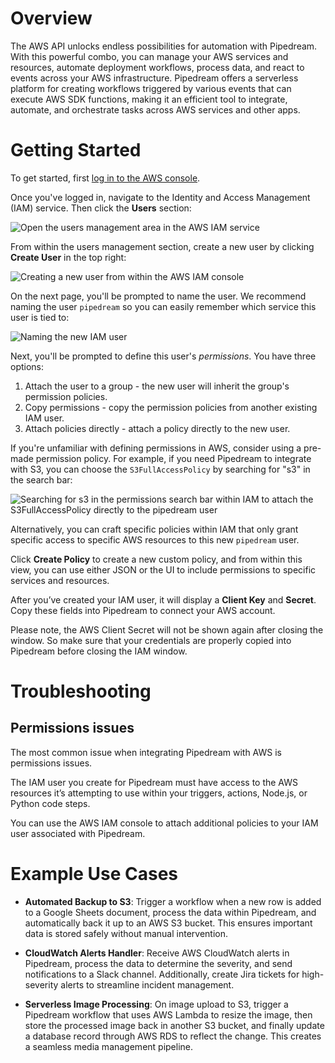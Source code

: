 # Overview

The AWS API unlocks endless possibilities for automation with Pipedream. With this powerful combo, you can manage your AWS services and resources, automate deployment workflows, process data, and react to events across your AWS infrastructure. Pipedream offers a serverless platform for creating workflows triggered by various events that can execute AWS SDK functions, making it an efficient tool to integrate, automate, and orchestrate tasks across AWS services and other apps.

# Getting Started

To get started, first [log in to the AWS console](https://signin.aws.amazon.com/signin).

Once you've logged in, navigate to the Identity and Access Management (IAM) service. Then click the **Users** section:

![Open the users management area in the AWS IAM service](https://res.cloudinary.com/pipedreamin/image/upload/v1715097590/marketplace/apps/aws/CleanShot_2024-05-07_at_11.59.24_mgqvr5.png)

From within the users management section, create a new user by clicking **Create User** in the top right:

![Creating a new user from within the AWS IAM console](https://res.cloudinary.com/pipedreamin/image/upload/v1715097847/marketplace/apps/aws/CleanShot_2024-05-07_at_12.03.52_rm4kae.png)

On the next page, you'll be prompted to name the user. We recommend naming the user `pipedream` so you can easily remember which service this user is tied to:

![Naming the new IAM user](https://res.cloudinary.com/pipedreamin/image/upload/v1715097913/marketplace/apps/aws/CleanShot_2024-05-07_at_12.04.30_acgthh.png)

Next, you'll be prompted to define this user's *permissions*. You have three options:
1. Attach the user to a group - the new user will inherit the group's permission policies.
2. Copy permissions - copy the permission policies from another existing IAM user.
3. Attach policies directly - attach a policy directly to the new user.

If you're unfamiliar with defining permissions in AWS, consider using a pre-made permission policy. For example, if you need Pipedream to integrate with S3, you can choose the `S3FullAccessPolicy` by searching for "s3" in the search bar:

![Searching for s3 in the permissions search bar within IAM to attach the S3FullAccessPolicy directly to the pipedream user](https://res.cloudinary.com/pipedreamin/image/upload/v1715098770/marketplace/apps/aws/CleanShot_2024-05-07_at_12.19.01_zwgldj.png)

Alternatively, you can craft specific policies within IAM that only grant specific access to specific AWS resources to this new `pipedream` user.

Click **Create Policy** to create a new custom policy, and from within this view, you can use either JSON or the UI to include permissions to specific services and resources.

After you’ve created your IAM user, it will display a **Client Key** and **Secret**. Copy these fields into Pipedream to connect your AWS account.

Please note, the AWS Client Secret will not be shown again after closing the window. So make sure that your credentials are properly copied into Pipedream before closing the IAM window.

# Troubleshooting

## Permissions issues

The most common issue when integrating Pipedream with AWS is permissions issues.

The IAM user you create for Pipedream must have access to the AWS resources it’s attempting to use within your triggers, actions, Node.js, or Python code steps.

You can use the AWS IAM console to attach additional policies to your IAM user associated with Pipedream.



# Example Use Cases

- **Automated Backup to S3**: Trigger a workflow when a new row is added to a Google Sheets document, process the data within Pipedream, and automatically back it up to an AWS S3 bucket. This ensures important data is stored safely without manual intervention.

- **CloudWatch Alerts Handler**: Receive AWS CloudWatch alerts in Pipedream, process the data to determine the severity, and send notifications to a Slack channel. Additionally, create Jira tickets for high-severity alerts to streamline incident management.

- **Serverless Image Processing**: On image upload to S3, trigger a Pipedream workflow that uses AWS Lambda to resize the image, then store the processed image back in another S3 bucket, and finally update a database record through AWS RDS to reflect the change. This creates a seamless media management pipeline.
